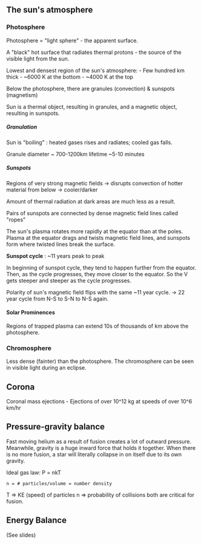 ## The sun's atmosphere

### Photosphere

Photosphere = "light sphere" - the apparent surface.

A "black" hot surface that radiates thermal protons - the source of the visible light from the sun.

Lowest and densest region of the sun's atmosphere:
	- Few hundred km thick
	- ~6000 K at the bottom
	- ~4000 K at the top

Below the photosphere, there are granules (convection) & sunspots (magnetism)

Sun is a thermal object, resulting in granules, and a magnetic object, resulting in sunspots.


##### Granulation
Sun is "boiling" : heated gases rises and radiates; cooled gas falls.

Granule diameter ~ 700-1200km
lifetime ~5-10 minutes

##### Sunspots
Regions of very strong magnetic fields -> disrupts convection of hotter material from below -> cooler/darker

Amount of thermal radiation at dark areas are much less as a result.

Pairs of sunspots are connected by dense magnetic field lines called "ropes"

The sun's plasma rotates more rapidly at the equator than at the poles. Plasma at the equator drags and twists magnetic field lines, and sunspots form where twisted lines break the surface.

__Sunspot cycle__ : ~11 years peak to peak

In beginning of sunspot cycle, they tend to happen further from the equator. Then, as the cycle progresses, they move closer to the equator. So the V gets steeper and steeper as the cycle progresses.

Polarity of sun's magnetic field flips with the same ~11 year cycle. -> 22 year cycle from N-S to S-N to N-S again.


#### Solar Prominences

Regions of trapped plasma can extend 10s of thousands of km above the photosphere.

### Chromosphere

Less dense (fainter) than the photosphere. The chromosphere can be seen in visible light during an eclipse.

## Corona

Coronal mass ejections - Ejections of over 10^12 kg at speeds of over 10^6 km/hr

## Pressure-gravity balance

Fast moving helium as a result of fusion creates a lot of outward pressure. Meanwhile, gravity is a huge inward force that holds it together. When there is no more fusion, a star will literally collapse in on itself due to its own gravity.

Ideal gas law: P = nkT

`n = # particles/volume = number density`

T => KE (speed) of particles
n => probability of collisions
 both are critical for fusion.

## Energy Balance
(See slides)
